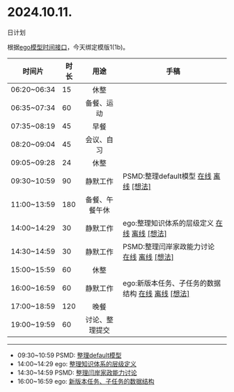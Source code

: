 # 2024.10.11.
日计划

根据[ego模型时间接口](https://gitee.com/hyg/blog/blob/master/timeflow.md)，今天绑定模版1(1b)。

| 时间片 | 时长 | 用途 | 手稿 |
| --- | --- | :---: | --- |
| 06:20~06:34 | 15 | 休整 |  |
| 06:35~07:34 | 60 | 备餐、运动 |  |
| 07:35~08:19 | 45 | 早餐 |  |
| 08:20~09:04 | 45 | 会议、自习 |  |
| 09:05~09:28 | 24 | 休整 |  |
| 09:30~10:59 | 90 | 静默工作 | PSMD:整理default模型 [在线](http://simp.ly/p/j1SspP) [离线](../../draft/2024/10/20241011093000.md) <a href="mailto:huangyg@mars22.com?subject=关于2024.10.11.[PSMD:整理default模型]任务&body=日期: 20241011%0D%0A序号: 5%0D%0A手稿:../../draft/2024/10/20241011093000.md%0D%0A---请勿修改邮件主题及以上内容 从下一行开始写您的想法---%0D%0A">[想法]</a> |
| 11:00~13:59 | 180 | 备餐、午餐午休 |  |
| 14:00~14:29 | 30 | 静默工作 | ego:整理知识体系的层级定义 [在线](http://simp.ly/p/8t3vlk) [离线](../../draft/2024/10/20241011140000.md) <a href="mailto:huangyg@mars22.com?subject=关于2024.10.11.[ego:整理知识体系的层级定义]任务&body=日期: 20241011%0D%0A序号: 7%0D%0A手稿:../../draft/2024/10/20241011140000.md%0D%0A---请勿修改邮件主题及以上内容 从下一行开始写您的想法---%0D%0A">[想法]</a> |
| 14:30~14:59 | 30 | 静默工作 | PSMD:整理闫岸家政能力讨论 [在线](http://simp.ly/p/5k9gJy) [离线](../../draft/2024/10/20241011143000.md) <a href="mailto:huangyg@mars22.com?subject=关于2024.10.11.[PSMD:整理闫岸家政能力讨论]任务&body=日期: 20241011%0D%0A序号: 8%0D%0A手稿:../../draft/2024/10/20241011143000.md%0D%0A---请勿修改邮件主题及以上内容 从下一行开始写您的想法---%0D%0A">[想法]</a> |
| 15:00~15:59 | 60 | 休整 |  |
| 16:00~16:59 | 60 | 静默工作 | ego:新版本任务、子任务的数据结构 [在线](http://simp.ly/p/4QDThK) [离线](../../draft/2024/10/20241011160000.md) <a href="mailto:huangyg@mars22.com?subject=关于2024.10.11.[ego:新版本任务、子任务的数据结构]任务&body=日期: 20241011%0D%0A序号: 10%0D%0A手稿:../../draft/2024/10/20241011160000.md%0D%0A---请勿修改邮件主题及以上内容 从下一行开始写您的想法---%0D%0A">[想法]</a> |
| 17:00~18:59 | 120 | 晚餐 |  |
| 19:00~19:59 | 60 | 讨论、整理提交 |  |

---

- 09:30~10:59	PSMD: [整理default模型](../../draft/2024/10/20241011.01.md)
- 14:00~14:29	ego: [整理知识体系的层级定义](../../draft/2024/10/20241011.02.md)
- 14:30~14:59	PSMD: [整理闫岸家政能力讨论](../../draft/2024/10/20241011.03.md)
- 16:00~16:59	ego: [新版本任务、子任务的数据结构](../../draft/2024/10/20241011.04.md)
